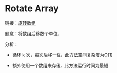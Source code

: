 # Rotate Array

链接：[旋转数组](https://leetcode-cn.com/problems/rotate-array/description/)

题意：将数组后移数个单位。

分析： 

* 循环 k 次，每次后移一位，此方法空间复杂度为O(1)

* 额外使用一个数组来存储，此方法运行时间为最短